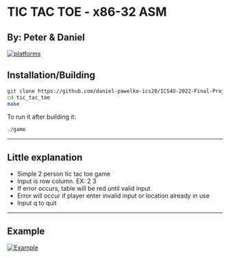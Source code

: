 # TIC TAC TOE - x86-32 ASM
## By: Peter & Daniel
[![platforms](https://img.shields.io/badge/ASSEMBLY-x86_32|Linux-green.svg)](https://faculty.nps.edu/cseagle/assembly/sys_call.html)

## Installation/Building

```sh
git clone https://github.com/daniel-pawelko-ics20/ICS4U-2022-Final-Project-Peter-Daniel
cd tic_tac_toe
make
```

To run it after building it:
```sh
./game
```

---
## Little explanation
- Simple 2 person tic tac toe game
- Input is row column. EX: 2 3
- If error occurs, table will be red until valid input
- Error will occur if player enter invalid input or location already in use
- Input q to quit
---
## Example
<a href="https://github.com/daniel-pawelko-ics20/ICS4U-2022-Final-Project-Peter-Daniel/"><img src="https://s3.gifyu.com/images/tic_tac_toe.gif" title="Example"></a>
